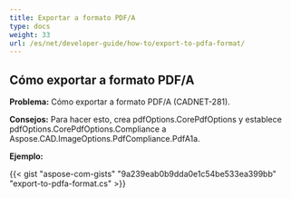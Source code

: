 ```yaml
---
title: Exportar a formato PDF/A
type: docs
weight: 33
url: /es/net/developer-guide/how-to/export-to-pdfa-format/
---
```


## **Cómo exportar a formato PDF/A**

**Problema:** Cómo exportar a formato PDF/A (CADNET-281).

**Consejos:** Para hacer esto, crea pdfOptions.CorePdfOptions y establece pdfOptions.CorePdfOptions.Compliance a Aspose.CAD.ImageOptions.PdfCompliance.PdfA1a.

**Ejemplo:**

{{< gist "aspose-com-gists" "9a239eab0b9dda0e1c54be533ea399bb" "export-to-pdfa-format.cs" >}}
